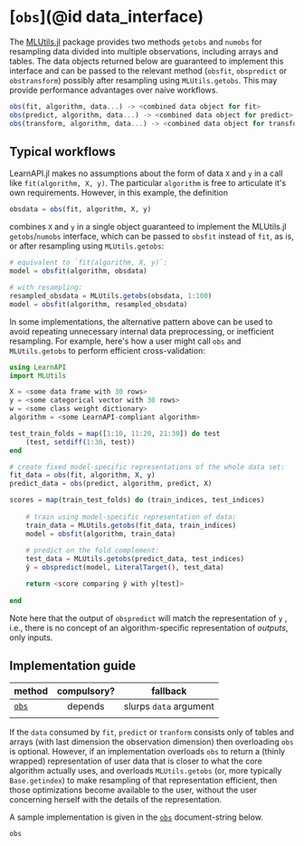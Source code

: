 # [`obs`](@id data_interface)

The [MLUtils.jl](https://github.com/JuliaML/MLUtils.jl) package provides two methods
`getobs` and `numobs` for resampling data divided into multiple observations, including
arrays and tables. The data objects returned below are guaranteed to implement this
interface and can be passed to the relevant method (`obsfit`, `obspredict` or
`obstransform`) possibly after resampling using `MLUtils.getobs`. This may provide
performance advantages over naive workflows.

```julia
obs(fit, algorithm, data...) -> <combined data object for fit>
obs(predict, algorithm, data...) -> <combined data object for predict>
obs(transform, algorithm, data...) -> <combined data object for transform>
```

## Typical workflows

LearnAPI.jl makes no assumptions about the form of data `X` and `y` in a call like
`fit(algorithm, X, y)`. The particular `algorithm` is free to articulate it's own
requirements.  However, in this example, the definition

```julia
obsdata = obs(fit, algorithm, X, y)
```

combines `X` and `y` in a single object guaranteed to implement the MLUtils.jl
`getobs`/`numobs` interface, which can be passed to `obsfit` instead of `fit`, as is, or
after resampling using `MLUtils.getobs`:

```julia
# equivalent to `fit(algorithm, X, y)`:
model = obsfit(algorithm, obsdata)

# with resampling:
resampled_obsdata = MLUtils.getobs(obsdata, 1:100)
model = obsfit(algorithm, resampled_obsdata)
```

In some implementations, the alternative pattern above can be used to avoid repeating
unnecessary internal data preprocessing, or inefficient resampling.  For example, here's
how a user might call `obs` and `MLUtils.getobs` to perform efficient
cross-validation:

```julia
using LearnAPI
import MLUtils

X = <some data frame with 30 rows>
y = <some categorical vector with 30 rows>
w = <some class weight dictionary>
algorithm = <some LearnAPI-compliant algorithm>

test_train_folds = map([1:10, 11:20, 21:30]) do test
    (test, setdiff(1:30, test))
end 

# create fixed model-specific representations of the whole data set:
fit_data = obs(fit, algorithm, X, y)
predict_data = obs(predict, algorithm, predict, X)

scores = map(train_test_folds) do (train_indices, test_indices)
    
	# train using model-specific representation of data:
	train_data = MLUtils.getobs(fit_data, train_indices)
	model = obsfit(algorithm, train_data)
	
	# predict on the fold complement:
	test_data = MLUtils.getobs(predict_data, test_indices)
	ŷ = obspredict(model, LiteralTarget(), test_data)

    return <score comparing ŷ with y[test]>
	
end 
```

Note here that the output of `obspredict` will match the representation of `y` , i.e.,
there is no concept of an algorithm-specific representation of *outputs*, only inputs.


## Implementation guide

| method        | compulsory? | fallback               |
|:--------------|:-----------:|:----------------------:|
| [`obs`](@ref) | depends     | slurps `data` argument |
|               |             |                        |

If the `data` consumed by `fit`, `predict` or `tranform` consists only of tables and
arrays (with last dimension the observation dimension) then overloading `obs` is
optional. However, if an implementation overloads `obs` to return a (thinly wrapped)
representation of user data that is closer to what the core algorithm actually uses, and
overloads `MLUtils.getobs` (or, more typically `Base.getindex`) to make resampling of that
representation efficient, then those optimizations become available to the user, without
the user concerning herself with the details of the representation.

A sample implementation is given in the [`obs`](@ref) document-string below.

```@docs
obs
```

